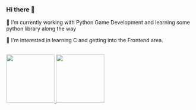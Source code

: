### Hi there 👋

🔭 I’m currently working with Python Game Development and learning some python library along the way

💬 I'm interested in learning C and getting into the Frontend area.

##

<div>
<a href="https://github.com/AymoonFS">
<img height="130em" src="https://github-readme-stats.vercel.app/api?username=AymoonFS&show_icons=true&theme=monokai&include_all_commits=true&count_private=true"/>
<img height="130em" src="https://github-readme-stats.vercel.app/api/top-langs/?username=AymoonFS&layout=compact&langs_count=7&theme=monokai"/>
</div>

##
